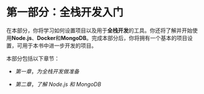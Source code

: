 # 第一部分：全栈开发入门

在本部分，你将学习如何设置项目以及用于**全栈开发**的工具。你还将了解并开始使用**Node.js**、**Docker**和**MongoDB**。完成本部分后，你将拥有一个基本的项目设置，可用于本书中进一步开发的项目。

本部分包括以下章节：

+   *第一章*，*为全栈开发做准备*

+   *第二章*，*了解 Node.js 和 MongoDB*
